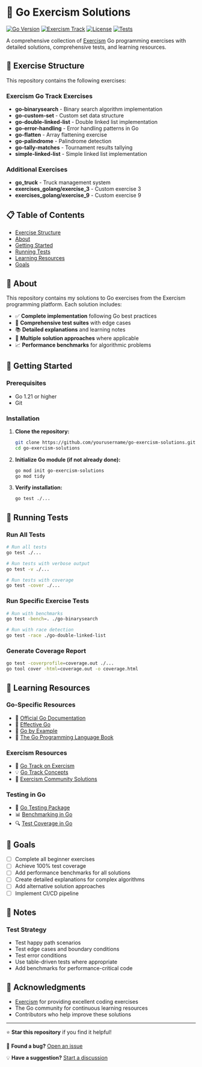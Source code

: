 # 🚀 Go Exercism Solutions

[![Go Version](https://img.shields.io/badge/Go-1.21+-00ADD8?style=flat&logo=go)](https://golang.org/)
[![Exercism Track](https://img.shields.io/badge/Exercism-Go%20Track-009639?style=flat&logo=exercism)](https://exercism.org/tracks/go)
[![License](https://img.shields.io/badge/License-MIT-blue.svg)](LICENSE)
[![Tests](https://img.shields.io/badge/Tests-Passing-brightgreen.svg)](#running-tests)

A comprehensive collection of [Exercism](https://exercism.org/) Go programming exercises with detailed solutions, comprehensive tests, and learning resources.

## 📁 Exercise Structure

This repository contains the following exercises:

### Exercism Go Track Exercises
- **go-binarysearch** - Binary search algorithm implementation
- **go-custom-set** - Custom set data structure
- **go-double-linked-list** - Double linked list implementation
- **go-error-handling** - Error handling patterns in Go
- **go-flatten** - Array flattening exercise
- **go-palindrome** - Palindrome detection
- **go-tally-matches** - Tournament results tallying
- **simple-linked-list** - Simple linked list implementation

### Additional Exercises
- **go_truck** - Truck management system
- **exercises_golang/exercise_3** - Custom exercise 3
- **exercises_golang/exercise_9** - Custom exercise 9

## 📋 Table of Contents

- [Exercise Structure](#-exercise-structure)
- [About](#-about)
- [Getting Started](#-getting-started)
- [Running Tests](#-running-tests)
- [Learning Resources](#-learning-resources)
- [Goals](#-goals)

## 🎯 About

This repository contains my solutions to Go exercises from the Exercism programming platform. Each solution includes:

- ✅ **Complete implementation** following Go best practices
- 🧪 **Comprehensive test suites** with edge cases
- 📚 **Detailed explanations** and learning notes
- 🔧 **Multiple solution approaches** where applicable
- 📈 **Performance benchmarks** for algorithmic problems

## 🚀 Getting Started

### Prerequisites

- Go 1.21 or higher
- Git

### Installation

1. **Clone the repository:**
   ```bash
   git clone https://github.com/yourusername/go-exercism-solutions.git
   cd go-exercism-solutions
   ```

2. **Initialize Go module (if not already done):**
   ```bash
   go mod init go-exercism-solutions
   go mod tidy
   ```

3. **Verify installation:**
   ```bash
   go test ./...
   ```

## 🧪 Running Tests

### Run All Tests
```bash
# Run all tests
go test ./...

# Run tests with verbose output
go test -v ./...

# Run tests with coverage
go test -cover ./...
```

### Run Specific Exercise Tests
```bash
# Run with benchmarks
go test -bench=. ./go-binarysearch

# Run with race detection
go test -race ./go-double-linked-list
```

### Generate Coverage Report
```bash
go test -coverprofile=coverage.out ./...
go tool cover -html=coverage.out -o coverage.html
```

## 📖 Learning Resources

### Go-Specific Resources
- 📘 [Official Go Documentation](https://golang.org/doc/)
- 📗 [Effective Go](https://golang.org/doc/effective_go.html)
- 📙 [Go by Example](https://gobyexample.com/)
- 📕 [The Go Programming Language Book](https://www.gopl.io/)

### Exercism Resources
- 🎯 [Go Track on Exercism](https://exercism.org/tracks/go)
- 💡 [Go Track Concepts](https://exercism.org/tracks/go/concepts)
- 👥 [Exercism Community Solutions](https://exercism.org/tracks/go/exercises)

### Testing in Go
- 🧪 [Go Testing Package](https://golang.org/pkg/testing/)
- 📊 [Benchmarking in Go](https://golang.org/pkg/testing/#hdr-Benchmarks)
- 🔍 [Test Coverage in Go](https://golang.org/doc/tutorial/add-a-test)


## 🎯 Goals

- [ ] Complete all beginner exercises
- [ ] Achieve 100% test coverage
- [ ] Add performance benchmarks for all solutions
- [ ] Create detailed explanations for complex algorithms
- [ ] Add alternative solution approaches
- [ ] Implement CI/CD pipeline

## 📝 Notes

### Test Strategy
- Test happy path scenarios
- Test edge cases and boundary conditions
- Test error conditions
- Use table-driven tests where appropriate
- Add benchmarks for performance-critical code

## 🙏 Acknowledgments

- [Exercism](https://exercism.org/) for providing excellent coding exercises
- The Go community for continuous learning resources
- Contributors who help improve these solutions

---

⭐ **Star this repository** if you find it helpful!

🐛 **Found a bug?** [Open an issue](https://github.com/yourusername/go-exercism-solutions/issues)

💡 **Have a suggestion?** [Start a discussion](https://github.com/yourusername/go-exercism-solutions/discussions)